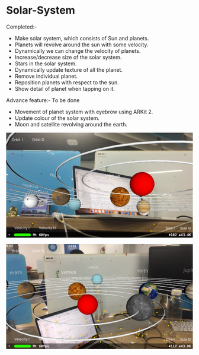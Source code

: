 # Solar-System

Completed:-
* Make solar system, which consists of Sun and planets.
* Planets will revolve around the sun with some velocity.
* Dynamically we can change the velocity of planets.
* Increase/decrease size of the solar system.
* Stars in the solar system.
* Dynamically update texture of all the planet.
* Remove individual planet.
* Reposition planets with respect to the sun.
* Show detail of planet when tapping on it.
 
 
Advance feature:- To be done
* Movement of planet system with eyebrow using ARKit 2.
* Update colour of the solar system.
* Moon and satellite revolving around the earth.

![myimage-alt-tag](https://github.com/shrawan2015/Solar-System/blob/master/Solar-System%20Final/Screenshot/below_solar_system.PNG)

![myimage-alt-tag](https://github.com/shrawan2015/Solar-System/blob/master/Solar-System%20Final/Screenshot/soloar_system.PNG)


